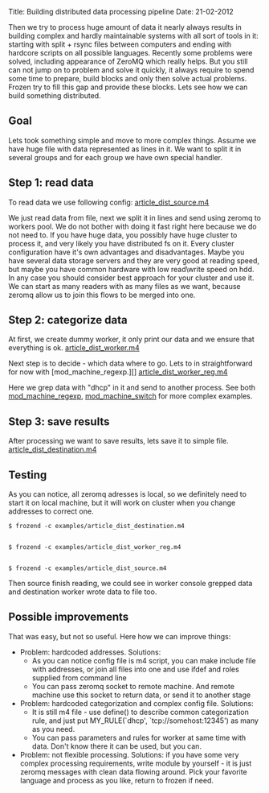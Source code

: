 Title: Building distributed data processing pipeline
Date: 21-02-2012

Then we try to process huge amount of data it nearly always results in building complex and hardly maintainable
systems with all sort of tools in it: starting with split + rsync files between computers and ending with hardcore scripts on
all possible languages. Recently some problems were solved, including appearance of ZeroMQ which really helps. But you still can not
jump on to problem and solve it quickly, it always require to spend some time to prepare, build blocks and only then solve actual problems.
Frozen try to fill this gap and provide these blocks. Lets see how we can build something distributed.

## Goal
Lets took something simple and move to more complex things. Assume we have huge file with data represented as lines in it. We want to
split it in several groups and for each group we have own special handler.

## Step 1: read data

To read data we use following config:
[article_dist_source.m4][]

We just read data from file, next we split it in lines and send using zeromq to workers pool. We do not bother with doing it fast right here
because we do not need to. If you have huge data, you possibly have huge cluster to process it, and very likely you have distributed fs on
it. Every cluster configuration have it's own advantages and disadvantages. Maybe you have several data storage servers and they are very good
at reading speed, but maybe you have common hardware with low read\write speed on hdd. In any case you should consider best approach for your
cluster and use it. We can start as many readers with as many files as we want, because zeromq allow us to join this flows to be merged into
one.

## Step 2: categorize data

At first, we create dummy worker, it only print our data and we ensure that everything is ok.
[article_dist_worker.m4][]

Next step is to decide - which data where to go. Lets to in straightforward for now with [mod_machine_regexp.][]
[article_dist_worker_reg.m4][]

Here we grep data with "dhcp" in it and send to another process. See both [mod_machine_regexp][], 
[mod_machine_switch][] for more complex examples.

## Step 3: save results

After processing we want to save results, lets save it to simple file.
[article_dist_destination.m4][]

## Testing

As you can notice, all zeromq adresses is local, so we definitely need to start it on local machine, but it will work on cluster
when you change addresses to correct one.

	$ frozend -c examples/article_dist_destination.m4 


	$ frozend -c examples/article_dist_worker_reg.m4


	$ frozend -c examples/article_dist_source.m4 

Then source finish reading, we could see in worker console grepped data and destination worker wrote data to file too.

## Possible improvements

That was easy, but not so useful. Here how we can improve things:

<ul>
<li> Problem: hardcoded addresses. Solutions:
<ul>
<li>As you can notice config file is m4 script, you can make include file with addresses, or join all files into one and use
ifdef and roles supplied from command line</li>
<li>You can pass zeromq socket to remote machine. And remote machine use this socket to return data, or send it to another stage</li>
</ul>
</li>
<li>
Problem: hardcoded categorization and complex config file. Solutions:
<ul>
<li>It is still m4 file - use define() to describe common categorization rule, and just put MY_RULE(`dhcp', `tcp://somehost:12345') as many
as you need.</li>
<li>You can pass parameters and rules for worker at same time with data. Don't know there it can be used, but you can.</li>
</ul>
</li>
<li>Problem: not flexible processing. Solutions: if you have some very complex processing requirements, write module by yourself -
it is just zeromq messages with clean data flowing around. Pick your favorite language and process as you like, return to frozen if need.</li>
</ul>

[mod_machine_switch]: /doxygen/group__mod__machine__switch.html
[mod_machine_regexp]: /doxygen/group__mod__machine__regexp.html

[article_dist_worker.m4]: https://github.com/x86-64/frozen/blob/master/examples/article_dist_worker.m4
[article_dist_worker_reg.m4]: https://github.com/x86-64/frozen/blob/master/examples/article_dist_worker_reg.m4
[article_dist_source.m4]: https://github.com/x86-64/frozen/blob/master/examples/article_dist_source.m4
[article_dist_destination.m4]: https://github.com/x86-64/frozen/blob/master/examples/article_dist_destination.m4


